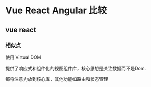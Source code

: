 # Vue React Angular 比较

##  vue react

### 相似点

使用 Virtual DOM

提供了响应式和组件化的视图组件库，核心思想是关注数据而不是Dom.

都将注意力放到核心库，其他功能如路由和状态管理